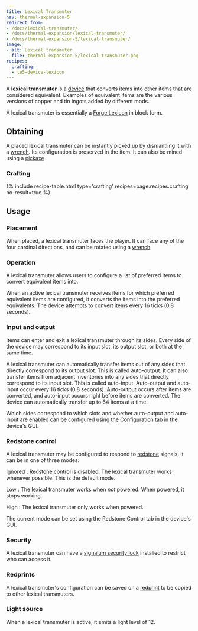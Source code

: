 ```yaml
---
title: Lexical Transmuter
nav: thermal-expansion-5
redirect_from:
- /docs/lexical-transmuter/
- /docs/thermal-expansion/lexical-transmuter/
- /docs/thermal-expansion-5/lexical-transmuter/
image:
- alt: Lexical transmuter
  file: thermal-expansion-5/lexical-transmuter.png
recipes:
  crafting:
  - te5-device-lexicon
---
```


A **lexical transmuter** is a [device](/docs/1.12/thermal-expansion-5/devices/) that converts items into
other items that are considered equivalent. Examples of equivalent items are the
various versions of copper and tin ingots added by different mods.

A lexical transmuter is essentially a [Forge Lexicon](/docs/1.12/thermal-foundation-2/forge-lexicon/) in
block form.


Obtaining
---------

A placed lexical transmuter can be instantly picked up by dismantling it with a
[wrench](/docs/1.12/wrenches/). Its configuration is preserved in the item. It can
also be mined using a [pickaxe](https://minecraft.gamepedia.com/Pickaxe).

### Crafting
{% include recipe-table.html type='crafting' recipes=page.recipes.crafting no-result=true %}


Usage
-----

### Placement
When placed, a lexical transmuter faces the player. It can face any of the four
cardinal directions, and can be rotated using a [wrench](/docs/1.12/wrenches/).

### Operation
A lexical transmuter allows users to configure a list of preferred items to
convert equivalent items into.

When an active lexical transmuter receives items for which preferred equivalent
items are configured, it converts the items into the preferred equivalents. The
device attempts to convert items every 16 ticks (0.8 seconds).

### Input and output
Items can enter and exit a lexical transmuter through its sides. Every side of
the device may correspond to its input slot, its output slot, or both at the
same time.

A lexical transmuter can automatically transfer items out of any sides that
directly correspond to its output slot. This is called auto-output. It can also
transfer items from adjacent inventories into any sides that directly correspond
to its input slot. This is called auto-input. Auto-output and auto-input occur
every 16 ticks (0.8 seconds). Auto-output occurs after items are converted, and
auto-input occurs right before items are converted. The device can automatically
transfer up to 64 items at a time.

Which sides correspond to which slots and whether auto-output and auto-input are
enabled can be configured using the Configuration tab in the device's GUI.

### Redstone control
A lexical transmuter may be configured to respond to
[redstone](https://minecraft.gamepedia.com/Redstone) signals. It can be in one
of three modes:

Ignored
: Redstone control is disabled. The lexical transmuter works whenever possible.
This is the default mode.

Low
: The lexical transmuter works when *not* powered. When powered, it stops
working.

High
: The lexical transmuter only works when powered.

The current mode can be set using the Redstone Control tab in the device's GUI.

### Security
A lexical transmuter can have a [signalum security
lock](/docs/1.12/thermal-foundation-2/signalum-security-lock/) installed to restrict who can access it.

### Redprints
A lexical transmuter's configuration can be saved on a
[redprint](/docs/1.12/thermal-foundation-2/redprint/) to be copied to other lexical transmuters.

### Light source
When a lexical transmuter is active, it emits a light level of 12.

